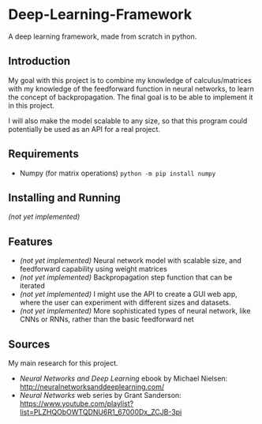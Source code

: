 
# Deep-Learning-Framework
A deep learning framework, made from scratch in python.

## Introduction

My goal with this project is to combine my knowledge of calculus/matrices with my knowledge of the feedforward function in neural networks, to learn the concept of backpropagation. The final goal is to be able to implement it in this project.

I will also make the model scalable to any size, so that this program could potentially be used as an API for a real project.

## Requirements
 * Numpy (for matrix operations) ```python -m pip install numpy```

## Installing and Running
*(not yet implemented)*

## Features
 * *(not yet implemented)* Neural network model with scalable size, and feedforward capability using weight matrices
 * *(not yet implemented)* Backpropagation step function that can be iterated
 * *(not yet implemented)* I might use the API to create a GUI web app, where the user can experiment with different sizes and datasets.
 * *(not yet implemented)* More sophisticated types of neural network, like CNNs or RNNs, rather than the basic feedforward net

## Sources
My main research for this project.
 * *Neural Networks and Deep Learning* ebook by Michael Nielsen: http://neuralnetworksanddeeplearning.com/
 * *Neural Networks* web series by Grant Sanderson: https://www.youtube.com/playlist?list=PLZHQObOWTQDNU6R1_67000Dx_ZCJB-3pi
